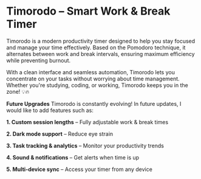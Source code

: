  
# Timorodo – Smart Work & Break Timer 
Timorodo is a modern productivity timer designed to help you stay focused and manage your time effectively. Based on the Pomodoro technique, it alternates between work and break intervals, ensuring maximum efficiency while preventing burnout.

With a clean interface and seamless automation, Timorodo lets you concentrate on your tasks without worrying about time management. Whether you're studying, coding, or working, Timorodo keeps you in the zone! 💡🔥

 **Future Upgrades**
Timorodo is constantly evolving! In future updates, I would like to add features such as:

**1. Custom session lengths** – Fully adjustable work & break times

**2. Dark mode support** – Reduce eye strain

**3. Task tracking & analytics** – Monitor your productivity trends

**4. Sound & notifications** – Get alerts when time is up

**5. Multi-device sync** – Access your timer from any device
